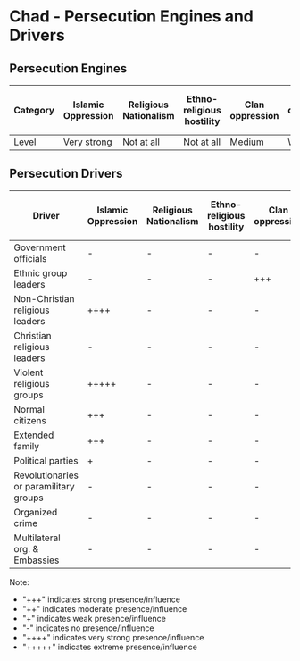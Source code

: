 # Chad - Persecution Engines and Drivers

## Persecution Engines

| Category | Islamic Oppression | Religious Nationalism | Ethno-religious hostility | Clan oppression | Christian denominational oppression | Communist and post-Communist oppression | Secular intolerance | Dictatorial paranoia | Organized corruption and crime |
|----------|-------------------|----------------------|---------------------------|-----------------|-------------------------------------|------------------------------------------|---------------------|---------------------|------------------------------|
| Level | Very strong | Not at all | Not at all | Medium | Weak | Not at all | Not at all | Medium | Medium |

## Persecution Drivers

| Driver | Islamic Oppression | Religious Nationalism | Ethno-religious hostility | Clan oppression | Christian denominational oppression | Communist and post-Communist oppression | Secular intolerance | Dictatorial paranoia | Organized corruption and crime |
|--------|-------------------|----------------------|---------------------------|-----------------|-------------------------------------|------------------------------------------|---------------------|---------------------|------------------------------|
| Government officials | - | - | - | - | - | - | - | +++ | +++ |
| Ethnic group leaders | - | - | - | +++ | - | - | - | - | - |
| Non-Christian religious leaders | ++++ | - | - | - | - | - | - | - | - |
| Christian religious leaders | - | - | - | - | ++ | - | - | - | - |
| Violent religious groups | +++++ | - | - | - | - | - | - | - | - |
| Normal citizens | +++ | - | - | - | - | - | - | - | - |
| Extended family | +++ | - | - | - | - | - | - | - | - |
| Political parties | + | - | - | - | - | - | - | + | - |
| Revolutionaries or paramilitary groups | - | - | - | - | - | - | - | - | - |
| Organized crime | - | - | - | - | - | - | - | - | +++ |
| Multilateral org. & Embassies | - | - | - | - | - | - | - | - | - |

Note: 
- "+++" indicates strong presence/influence
- "++" indicates moderate presence/influence
- "+" indicates weak presence/influence
- "-" indicates no presence/influence
- "++++" indicates very strong presence/influence
- "+++++" indicates extreme presence/influence